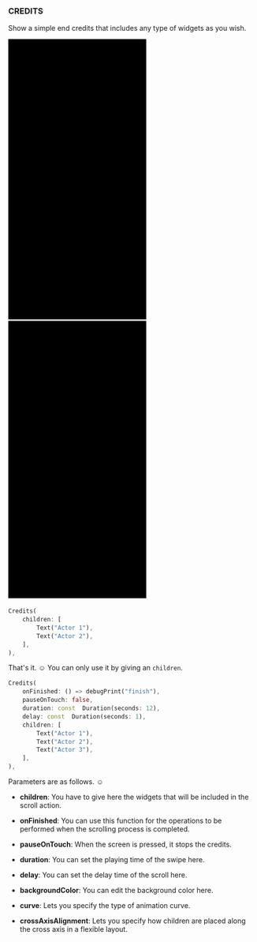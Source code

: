 ### CREDITS

Show a simple end credits that includes any type of widgets as you wish.

<img  src="https://github.com/sameteyisan/credits/blob/main/example.gif?raw=true"  width="280">   <img  src="https://github.com/sameteyisan/credits/blob/main/example2.gif?raw=true"  width="280">

```dart
Credits(
	children: [
		Text("Actor 1"),
		Text("Actor 2"),
	],
),
```

That's it. ☺️ You can only use it by giving an ``children``.
```dart
Credits(
	onFinished: () => debugPrint("finish"),
	pauseOnTouch: false,
	duration: const  Duration(seconds: 12),
	delay: const  Duration(seconds: 1),
	children: [
		Text("Actor 1"),
		Text("Actor 2"),
		Text("Actor 3"),
	],
),
```

Parameters are as follows. ☺️

 - **children**: You have to give here the widgets that will be included in the scroll action.

 - **onFinished**: You can use this function for the operations to be performed when the scrolling process is completed.
 
 - **pauseOnTouch**: When the screen is pressed, it stops the credits.
 
 - **duration**: You can set the playing time of the swipe here.

 - **delay**: You can set the delay time of the scroll here.

 - **backgroundColor**: You can edit the background color here.

 - **curve**: Lets you specify the type of animation curve.

 - **crossAxisAlignment**: Lets you specify how children are placed along the cross axis in a flexible layout.
